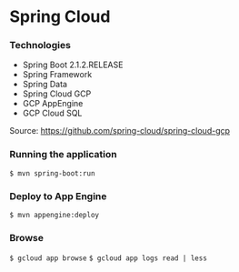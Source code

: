 # Spring Cloud

### Technologies

*  Spring Boot 2.1.2.RELEASE
*  Spring Framework
*  Spring Data
*  Spring Cloud GCP
*  GCP AppEngine
*  GCP Cloud SQL

Source: https://github.com/spring-cloud/spring-cloud-gcp

### Running the application

`$ mvn spring-boot:run`
 
### Deploy to App Engine

 `$ mvn appengine:deploy` 

### Browse

 `$ gcloud app browse` 
 `$ gcloud app logs read | less` 

